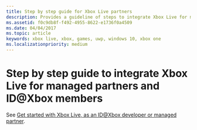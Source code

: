 ```yaml
---
title: Step by step guide for Xbox Live partners
description: Provides a guideline of steps to integrate Xbox Live for managed partners.
ms.assetid: f0c9db8f-f492-4955-8622-e1736f0a4509
ms.date: 04/04/2017
ms.topic: article
keywords: xbox live, xbox, games, uwp, windows 10, xbox one
ms.localizationpriority: medium
---
```

# Step by step guide to integrate Xbox Live for managed partners and ID@Xbox members

See [Get started with Xbox Live, as an ID@Xbox developer or managed partner](get-started-with-xbox-live-partner.md).
